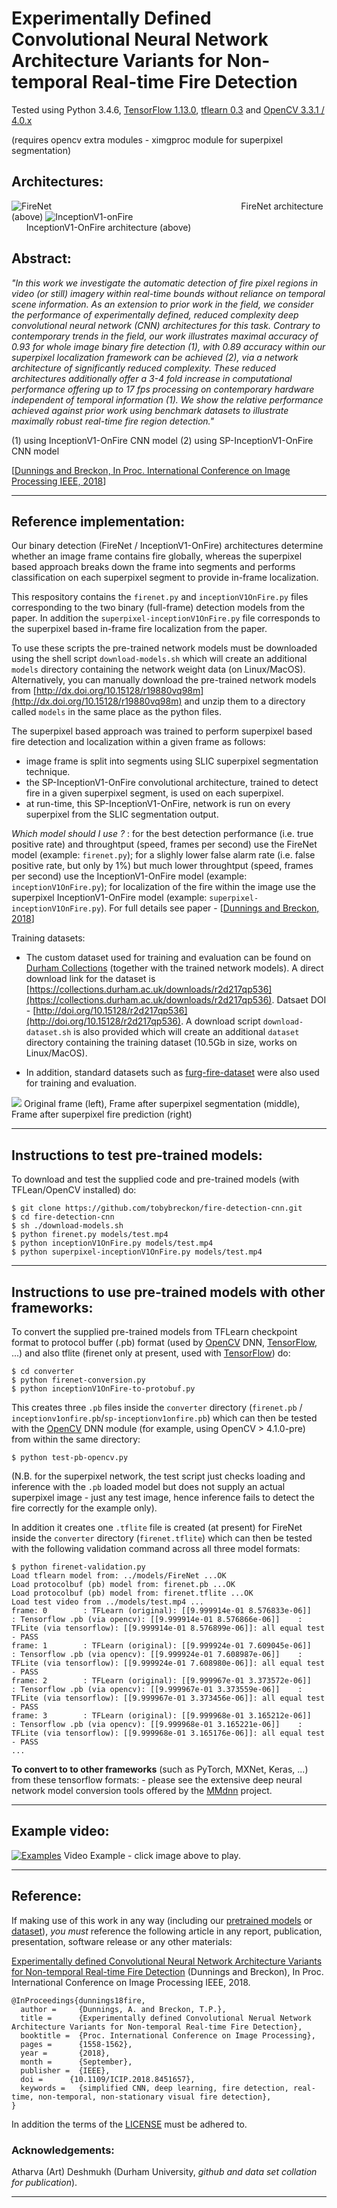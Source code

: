 # Experimentally Defined Convolutional Neural Network Architecture Variants for Non-temporal Real-time Fire Detection

Tested using Python 3.4.6, [TensorFlow 1.13.0](https://www.tensorflow.org/install/), [tflearn 0.3](http://tflearn.org/) and [OpenCV 3.3.1 / 4.0.x](http://www.opencv.org)

(requires opencv extra modules - ximgproc module for superpixel segmentation)

## Architectures:
![FireNet](https://github.com/tobybreckon/fire-detection-cnn/blob/master/images/FireNet.png)
&nbsp;&nbsp;&nbsp;&nbsp;&nbsp;&nbsp;&nbsp;&nbsp;&nbsp;&nbsp;&nbsp;&nbsp;&nbsp;&nbsp;&nbsp;&nbsp;
&nbsp;&nbsp;&nbsp;&nbsp;&nbsp;&nbsp;&nbsp;&nbsp;&nbsp;&nbsp;&nbsp;&nbsp;&nbsp;&nbsp;&nbsp;&nbsp;
&nbsp;&nbsp;&nbsp;&nbsp;&nbsp;&nbsp;&nbsp;&nbsp;&nbsp;&nbsp;&nbsp;&nbsp;&nbsp;&nbsp;&nbsp;&nbsp;
&nbsp;&nbsp;&nbsp;&nbsp;&nbsp;&nbsp;&nbsp;&nbsp;&nbsp;&nbsp;&nbsp;&nbsp;&nbsp;&nbsp;&nbsp;&nbsp;
&nbsp;&nbsp;&nbsp;&nbsp;&nbsp;&nbsp;&nbsp;&nbsp;FireNet architecture (above)
![InceptionV1-onFire](https://github.com/tobybreckon/fire-detection-cnn/blob/master/images/InceptionV1-OnFire.png)
&nbsp;&nbsp;&nbsp;&nbsp;&nbsp;&nbsp;&nbsp;&nbsp;&nbsp;&nbsp;&nbsp;&nbsp;&nbsp;&nbsp;&nbsp;&nbsp;
&nbsp;&nbsp;&nbsp;&nbsp;&nbsp;&nbsp;&nbsp;&nbsp;&nbsp;&nbsp;&nbsp;&nbsp;&nbsp;&nbsp;&nbsp;&nbsp;
&nbsp;&nbsp;&nbsp;&nbsp;&nbsp;&nbsp;&nbsp;&nbsp;&nbsp;&nbsp;&nbsp;&nbsp;&nbsp;&nbsp;&nbsp;&nbsp;
&nbsp;&nbsp;&nbsp;&nbsp;&nbsp;&nbsp;&nbsp;&nbsp;&nbsp;&nbsp;&nbsp;&nbsp;&nbsp;&nbsp;&nbsp;&nbsp;
&nbsp;&nbsp;&nbsp;&nbsp;&nbsp;&nbsp;InceptionV1-OnFire architecture (above)

## Abstract:

_"In  this  work  we  investigate  the  automatic  detection  of  fire pixel  regions  in  video  (or  still)  imagery  within  real-time
bounds without reliance on temporal scene information.  As an extension to prior work in the field, we consider the performance  of  experimentally  defined,  reduced  complexity  deep convolutional neural network (CNN) architectures for this task. Contrary to contemporary trends in the field, our work illustrates
maximal accuracy of 0.93 for whole image binary fire detection (1),  with  0.89  accuracy  within  our  superpixel  localization
framework  can  be  achieved (2),  via  a  network  architecture  of significantly reduced complexity. These reduced architectures
additionally  offer  a  3-4  fold  increase  in  computational  performance offering up to 17 fps processing on contemporary
hardware  independent  of  temporal  information (1).    We  show the  relative  performance  achieved  against  prior  work  using
benchmark datasets to illustrate maximally robust real-time fire region detection."_

(1) using InceptionV1-OnFire CNN model (2) using SP-InceptionV1-OnFire CNN model

[[Dunnings and Breckon, In Proc. International Conference on Image Processing IEEE, 2018](https://breckon.org/toby/publications/papers/dunnings18fire.pdf)]



---

## Reference implementation:
Our binary detection (FireNet / InceptionV1-OnFire) architectures determine whether an image frame contains fire globally, whereas the superpixel based approach breaks down the frame into segments and performs classification on each superpixel segment to provide in-frame localization.

This respository contains the ```firenet.py``` and ```inceptionV1OnFire.py``` files corresponding to the two binary (full-frame) detection models from the paper. In addition the ```superpixel-inceptionV1OnFire.py``` file corresponds to the superpixel based in-frame fire localization from the paper.

 To use these scripts the pre-trained network models must be downloaded using the shell script ```download-models.sh``` which will create an additional ```models``` directory containing the network weight data (on Linux/MacOS). Alternatively, you can manually download the pre-trained network models from [http://dx.doi.org/10.15128/r19880vq98m](http://dx.doi.org/10.15128/r19880vq98m) and unzip them to a directory called  ```models``` in the same place as the python files.

The superpixel based approach was trained to perform superpixel based fire detection and localization within a given frame as follows:
  * image frame is split into segments using SLIC superpixel segmentation technique.
  * the SP-InceptionV1-OnFire convolutional architecture, trained to detect fire in a given superpixel segment, is used on each superpixel.
  * at run-time, this SP-InceptionV1-OnFire, network is run on every superpixel from the SLIC segmentation output.

_Which model should I use ?_ : for the best detection performance (i.e. true positive rate) and throughtput (speed, frames per second) use the FireNet model (example: ```firenet.py```); for a slighly lower false alarm rate (i.e. false positive rate, but only by 1%) but much lower throughtput (speed, frames per second) use the InceptionV1-OnFire model (example: ```inceptionV1OnFire.py```); for localization of the fire within the image use the superpixel InceptionV1-OnFire model (example: ```superpixel-inceptionV1OnFire.py```). For full details see paper - [[Dunnings and Breckon, 2018](https://breckon.org/toby/publications/papers/dunnings18fire.pdf)]

Training datasets:

* The custom dataset used for training and evaluation can be found on [Durham Collections](https://collections.durham.ac.uk/collections/r1ww72bb497) (together with the trained network models). A direct download link for the dataset is [https://collections.durham.ac.uk/downloads/r2d217qp536](https://collections.durham.ac.uk/downloads/r2d217qp536).
Datsaet DOI - [http://doi.org/10.15128/r2d217qp536](http://doi.org/10.15128/r2d217qp536). A download script ```download-dataset.sh``` is also provided which will create an additional ```dataset``` directory containing the training dataset (10.5Gb in size, works on Linux/MacOS).

* In addition, standard datasets such as [furg-fire-dataset](https://github.com/steffensbola/furg-fire-dataset) were also used for training and evaluation.

![](https://github.com/tobybreckon/fire-detection-cnn/blob/master/images/slic-stages.png)
Original frame (left), Frame after superpixel segmentation (middle), Frame after superpixel fire prediction (right)

---
## Instructions to test pre-trained models:

To download and test the supplied code and pre-trained models (with TFLean/OpenCV installed) do:

```
$ git clone https://github.com/tobybreckon/fire-detection-cnn.git
$ cd fire-detection-cnn
$ sh ./download-models.sh
$ python firenet.py models/test.mp4
$ python inceptionV1OnFire.py models/test.mp4
$ python superpixel-inceptionV1OnFire.py models/test.mp4
```

---

## Instructions to use pre-trained models with other frameworks:

To convert the supplied pre-trained models from TFLearn checkpoint format to protocol buffer (.pb) format (used by [OpenCV](http://www.opencv.org) DNN, [TensorFlow](https://www.tensorflow.org/), ...) and
also tflite (firenet only at present, used with [TensorFlow](https://www.tensorflow.org/)) do:


```
$ cd converter
$ python firenet-conversion.py
$ python inceptionV1OnFire-to-protobuf.py
```

This creates three ```.pb``` files inside the ```converter``` directory (```firenet.pb``` / ```inceptionv1onfire.pb```/```sp-inceptionv1onfire.pb```) which can then be tested with the  [OpenCV](http://www.opencv.org) DNN module (for example, using OpenCV > 4.1.0-pre) from within the same directory:

```
$ python test-pb-opencv.py
```

(N.B. for the superpixel network, the test script just checks loading and inference with the ```.pb``` loaded model but does not supply an actual superpixel image - just any test image, hence inference fails to detect the fire correctly for the example only).

In addition it creates one ```.tflite``` file is created (at present) for FireNet inside the ```converter``` directory (```firenet.tflite```) which can then be tested with the following validation command across all three model formats:

```
$ python firenet-validation.py
Load tflearn model from: ../models/FireNet ...OK
Load protocolbuf (pb) model from: firenet.pb ...OK
Load protocolbuf (pb) model from: firenet.tflite ...OK
Load test video from ../models/test.mp4 ...
frame: 0        : TFLearn (original): [[9.999914e-01 8.576833e-06]]     : Tensorflow .pb (via opencv): [[9.999914e-01 8.576866e-06]]    : TFLite (via tensorflow): [[9.999914e-01 8.576899e-06]]: all equal test - PASS
frame: 1        : TFLearn (original): [[9.999924e-01 7.609045e-06]]     : Tensorflow .pb (via opencv): [[9.999924e-01 7.608987e-06]]    : TFLite (via tensorflow): [[9.999924e-01 7.608980e-06]]: all equal test - PASS
frame: 2        : TFLearn (original): [[9.999967e-01 3.373572e-06]]     : Tensorflow .pb (via opencv): [[9.999967e-01 3.373559e-06]]    : TFLite (via tensorflow): [[9.999967e-01 3.373456e-06]]: all equal test - PASS
frame: 3        : TFLearn (original): [[9.999968e-01 3.165212e-06]]     : Tensorflow .pb (via opencv): [[9.999968e-01 3.165221e-06]]    : TFLite (via tensorflow): [[9.999968e-01 3.165176e-06]]: all equal test - PASS
...
```

**To convert to to other frameworks** (such as PyTorch, MXNet, Keras, ...) from these tensorflow formats: - please see the extensive deep neural network model conversion tools offered by the [MMdnn](https://github.com/Microsoft/MMdnn) project.

---

## Example video:
[![Examples](https://github.com/tobybreckon/fire-detection-cnn/blob/master/images/slic-ex.png)](https://youtu.be/RcNj8aMDer4)
Video Example - click image above to play.

---

## Reference:

If making use of this work in any way (including our [pretrained models](http://dx.doi.org/10.15128/r19880vq98m) or [dataset](http://dx.doi.org/10.15128/r2d217qp536)), _you must_ reference the following article in any report, publication, presentation, software release
or any other materials:

[Experimentally defined Convolutional Neural Network Architecture Variants for Non-temporal Real-time Fire Detection](https://breckon.org/toby/publications/papers/dunnings18fire.pdf)
(Dunnings and Breckon), In Proc. International Conference on Image Processing IEEE, 2018.
```
@InProceedings{dunnings18fire,
  author =     {Dunnings, A. and Breckon, T.P.},
  title =      {Experimentally defined Convolutional Nerual Network Architecture Variants for Non-temporal Real-time Fire Detection},
  booktitle =  {Proc. International Conference on Image Processing},
  pages =      {1558-1562},
  year =       {2018},
  month =      {September},
  publisher =  {IEEE},
  doi = 	 {10.1109/ICIP.2018.8451657},
  keywords =   {simplified CNN, deep learning, fire detection, real-time, non-temporal, non-stationary visual fire detection},
}
```

In addition the terms of the [LICENSE](LICENSE) must be adhered to.

### Acknowledgements:

Atharva (Art) Deshmukh (Durham University, _github and data set collation for publication_).

---
